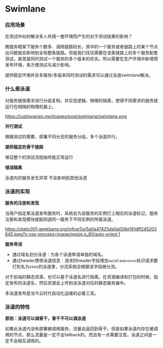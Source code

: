 # Swimlane

### 应用场景

在测试中如何解决多人共用一套环境而产生的对于测试结果的影响？

微服务框架下服务个数多、调用链路较长，其中的一个服务或者链路上的某个节点出问题就会影响到全局整条链路。但是我们往往需要在该条链路上的多个服务配套测试，甚至是同时测试一个服务的多个版本的优劣。所以需要在生产环境中新增预发布环境，来方便测试与减少影响。

提供稳定环境并且多服务/多版本同时测试的需求可以通过泳道swimlane解决。

### 什么是泳道

对服务链按需求进行分组复制，并实现逻辑、物理的隔离，使得不同需求的服务链运行在相隔的物理机器上。

https://justinyangis.me/images/post/swimlane/swimlane.png

**并行测试**

根据测试的需要，部署不同分支的服务分组，多个泳道并行。 

**提供稳定的骨干链路**

保证整个的测试流程始终能正常运行

**错误隔离**

泳道内的服务发生异常 不会影响到其他泳道

### 泳道的实现

**服务的注册和发现**

当用户指定某泳道发布服务时，系统会为该服务的实例打上相应的泳道标记，服务注册和发现模块就能知道同一服务下不同实例的所属泳道。

https://static001.geekbang.org/infoq/5a/5a0a47425da0a008e191dff245203645.jpeg?x-oss-process=image/resize,p_80/auto-orient,1

**服务导流**

-   通过域名划分泳道：为各个泳道申请单独的域名。
-   通过header携带泳道信息：请求的header字段增加`swimlane=xxxx`标识请求要打到名为xxxx的泳道里，分流系统会根据该字段做分流。

对于前端的静态资源，也可以基于泳道名进行隔离。在资源编译和打包的时候，指定发布的泳道名，然后资源会上传到该泳道对应的静态服务器中。

多泳道发布是当今云时代自动化运维的必备工具。

### 泳道的特性

**原则：泳道可以调骨干，骨干不可以调泳道**

如果此泳道内没有部署被调用服务，流量会返回到骨干。但是如果泳道内存在被调用的节点，那么流量是一定不会fallback的。而且有一点需要注意，泳道之间是一定不会相互调用的。

